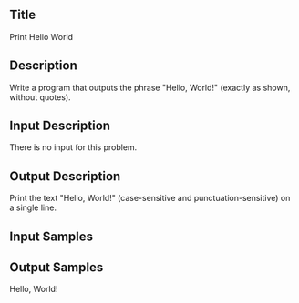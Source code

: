 ## Title
Print Hello World

## Description
Write a program that outputs the phrase "Hello, World!" (exactly as shown, without quotes).

## Input Description
There is no input for this problem.

## Output Description
Print the text "Hello, World!" (case-sensitive and punctuation-sensitive) on a single line.

## Input Samples


## Output Samples
Hello, World!

